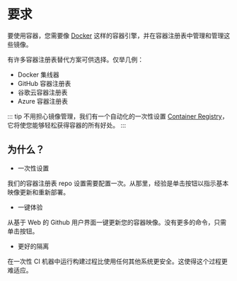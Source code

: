 # 要求

要使用容器，您需要像 [Docker](https://www.docker.com/) 这样的容器引擎，并在容器注册表中管理和管理这些镜像。

有许多容器注册表替代方案可供选择。仅举几例：

* Docker 集线器
* GitHub 容器注册表
* 谷歌云容器注册表
* Azure 容器注册表

::: tip
不用担心镜像管理，我们有一个自动化的一次性设置 [Container Registry](registry.md)，它将使您能够轻松获得容器的所有好处。
:::

## 为什么？

* 一次性设置

我们的容器注册表 repo 设置需要配置一次。从那里，经验是单击按钮以指示基本映像更新和重新部署。

* 一键体验

从基于 Web 的 Github 用户界面一键更新您的容器映像。没有更多的命令，只需单击按钮。

* 更好的隔离

在一次性 CI 机器中运行构建过程比使用任何其他系统更安全。这使得这个过程更难适应。
